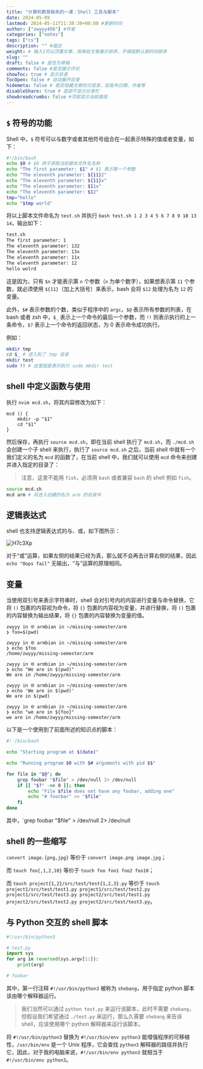```yaml
---
title: "计算机教育缺失的一课：Shell 工具与脚本"
date: 2024-05-09
lastmod: 2024-05-11T11:38:39+08:00 #更新时间
author: ["zwyyy456"] #作者
categories: ["notes"]
tags: ["cs"]
description: "" #描述
weight: # 输入1可以顶置文章，用来给文章展示排序，不填就默认按时间排序
slug: ""
draft: false # 是否为草稿
comments: false #是否展示评论
showToc: true # 显示目录
TocOpen: false # 自动展开目录
hidemeta: false # 是否隐藏文章的元信息，如发布日期、作者等
disableShare: true # 底部不显示分享栏
showbreadcrumbs: false #顶部显示当前路径
---
```

## `$` 符号的功能

Shell 中，`$` 符号可以与数字或者其他符号组合在一起表示特殊的值或者变量，如下：

```sh
#!/bin/bash
echo $0 # $0 用于获取当前脚本文件名名称
echo "The first parameter: $1" # $1 表示第一个参数
echo "The eleventh parameter: ${11}2"
echo "The eleventh parameter: ${11}x"
echo "The eleventh parameter: $11x"
echo "The eleventh parameter: $12"
tmp="hello"
echo "$tmp world"
```

将以上脚本文件命名为 `test.sh` 并执行 `bash test.sh 1 2 3 4 5 6 7 8 9 10 13 14`，输出如下：

```txt
test.sh
The first parameter: 1
The eleventh parameter: 132
The eleventh parameter: 13x
The eleventh parameter: 11x
The eleventh parameter: 12
hello wolrd
```

这是因为，只有 `$n` 才能表示第 `n` 个参数（`n` 为单个数字），如果想表示第 `11` 个参数，就必须使用 `${11}`（加上大括号）来表示，bash 会将 `$12` 处理为名为 `12` 的变量。

此外，`$#` 表示参数的个数，类似于程序中的 `argc`，`$@` 表示所有参数的列表，在 bash 或者 zsh 中，`$_` 表示上一个命令的最后一个参数，而 `!!` 则表示执行的上一条命令，`$?` 表示上一个命令的返回状态，为 0 表示命令成功执行。

例如：

```sh
mkdir tmp
cd $_ # 进入到了 tmp 目录
mkdir test
sudo !! # 这里就是表示执行 sudo mkdir test
```

## shell 中定义函数与使用

执行 `nvim mcd.sh`，将其内容修改为如下：

```
mcd () {
    mkdir -p "$1"
    cd "$1"
}
```

然后保存，再执行 `source mcd.sh`，即在当前 shell 执行了 `mcd.sh`，而 `./mcd.sh` 会创建一个子 shell 来执行，执行了 `source mcd.sh` 之后，当前 shell 中就有一个我们定义的名为 `mcd` 的函数了，在当前 shell 中，我们就可以使用 `mcd` 命令来创建并进入指定的目录了：

> 注意，这里不能用 `fish`，必须用 `bash` 或者兼容 `bash` 的 shell 例如 `fish`。

```sh
source mcd.sh
mcd arm # 将进入创建的名为 arm 的目录中
```

## 逻辑表达式

shell 也支持逻辑表达式的与、或，如下图所示：

![H7c3Xp](https://pic-upyun.zwyyy456.tech/uPic/H7c3Xp.png)

对于“或”运算，如果左侧的结果已经为真，那么就不会再去计算右侧的结果，因此 `echo "Oops fail"` 无输出，“与”运算的原理相同。

## 变量

当使用双引号来表示字符串时，shell 会对引号内的内容进行变量与命令替换，它将 `()` 包裹的内容视为命令，将 `{}` 包裹的内容视为变量，并进行替换，将 `()` 包裹的内容替换为输出结果，将 `{}` 包裹的内容替换为变量的值。

```shell
zwyyy in 🌐 armbian in ~/missing-semester/arm
❯ foo=$(pwd)

zwyyy in 🌐 armbian in ~/missing-semester/arm
❯ echo $foo
/home/zwyyy/missing-semester/arm

zwyyy in 🌐 armbian in ~/missing-semester/arm
❯ echo "We are in $(pwd)"
We are in /home/zwyyy/missing-semester/arm

zwyyy in 🌐 armbian in ~/missing-semester/arm
❯ echo 'We are in $(pwd)'
We are in $(pwd)

zwyyy in 🌐 armbian in ~/missing-semester/arm
❯ echo "we are in ${foo}"
we are in /home/zwyyy/missing-semester/arm
```


以下是一个使用到了前面所述的知识点的脚本：

```sh
#! /bin/bash

echo "Starting program at $(date)"

echo "Running program $0 with $# arguments with pid $$"

for file in "$@"; do
    grep foobar "$file" > /dev/null 2> /dev/null
    if [[ "$?" -ne 0 ]]; then
        echo "File $file does not have any foobar, adding one"
        echo "# foorbar" >> "$file"
    fi
done
```

其中，`grep foobar "$file" > /dev/null 2> /dev/null


## shell 的一些缩写

`convert image.{png,jpg}` 等价于 `convert image.png image.jpg`；

而 `touch foo{,1,2,10}` 等价于 `touch foo foo1 foo2 foo10`；

而 `touch project{1,2}/src/test/test{1,2,3}.py` 等价于 `touch project1/src/test/test1.py project1/src/test/test2.py project1/src/test/test3.py project2/src/test/test1.py project2/src/test/test2.py project2/src/test/test3.py`。


## 与 Python 交互的 shell 脚本

```py
#!/usr/bin/python3

# test.py
import sys
for arg in reversed(sys.argv[1:]):
    print(arg)

# foobar
```

其中，第一行注释 `#!/usr/bin/python3` 被称为 `shebang`，用于指定 python 脚本该由哪个解释器运行。

> 我们当然可以通过 `python test.py` 来运行该脚本，此时不需要 `shebang`，但假设我们希望通过 `./test.py` 来运行，那么久需要 `shebang` 来告诉 shell，应该使用哪个 python 解释器来运行该脚本。

将 `#!/usr/bin/python3` 替换为 `#!/usr/bin/env python3` 能增强程序的可移植性，`/usr/bin/env` 是一个 Unix 程序，它会查找 `python3` 解释器的路径并执行它，因此，对于我的电脑来说，`#!/usr/bin/env python3` 就相当于 `#!/usr/bin/env python3`。


